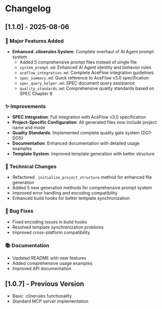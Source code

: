 # Changelog

## [1.1.0] - 2025-08-06

### 🎉 Major Features Added
- **Enhanced .clinerules System**: Complete overhaul of AI Agent prompt system
  - Added 5 comprehensive prompt files instead of single file
  - `system_prompt.md`: Enhanced AI Agent identity and behavior rules
  - `aceflow_integration.md`: Complete AceFlow integration guidelines
  - `spec_summary.md`: Quick reference to AceFlow v3.0 specification
  - `spec_query_helper.md`: SPEC document query assistance
  - `quality_standards.md`: Comprehensive quality standards based on SPEC Chapter 8

### ✨ Improvements
- **SPEC Integration**: Full integration with AceFlow v3.0 specification
- **Project-Specific Configuration**: All generated files now include project name and mode
- **Quality Standards**: Implemented complete quality gate system (DG1-DG5)
- **Documentation**: Enhanced documentation with detailed usage examples
- **Template System**: Improved template generation with better structure

### 🔧 Technical Changes
- Refactored `_initialize_project_structure` method for enhanced file generation
- Added 5 new generation methods for comprehensive prompt system
- Improved error handling and encoding compatibility
- Enhanced build hooks for better template synchronization

### 🐛 Bug Fixes
- Fixed encoding issues in build hooks
- Resolved template synchronization problems
- Improved cross-platform compatibility

### 📚 Documentation
- Updated README with new features
- Added comprehensive usage examples
- Improved API documentation

## [1.0.7] - Previous Version
- Basic .clinerules functionality
- Standard MCP server implementation